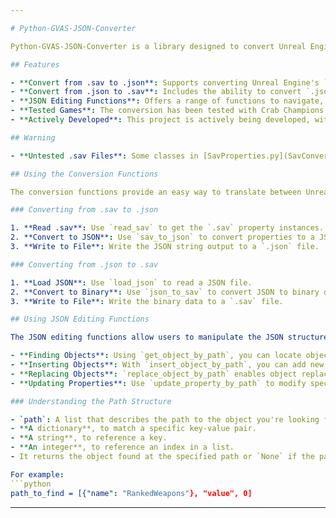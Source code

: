 ```yaml
---

# Python-GVAS-JSON-Converter

Python-GVAS-JSON-Converter is a library designed to convert Unreal Engine's Game Variable and Attribute System (GVAS) files between `.sav` and `.json` formats. It provides a way to read and interpret the binary structure of `.sav` files and translate them into human-readable JSON format, as well as convert JSON back to the original `.sav` format.

## Features

- **Convert from .sav to .json**: Supports converting Unreal Engine's `.sav` files into `.json` format.
- **Convert from .json to .sav**: Includes the ability to convert `.json` files back to the original `.sav` format.
- **JSON Editing Functions**: Offers a range of functions to navigate, manipulate, and modify JSON structures with ease.
- **Tested Games**: The conversion has been tested with Crab Champions, and it may work for other games as well.
- **Actively Developed**: This project is actively being developed, with new features and improvements being added.

## Warning

- **Untested .sav Files**: Some classes in [SavProperties.py](SavConverter/SavProperties.py) may not function correctly with untested `.sav` files, and certain [SavReader.py](SavConverter/SavReader.py) code segments may be broken for untested datatypes. While the library has been designed with flexibility in mind, full compatibility with all `.sav` files cannot be guaranteed at this stage. Efforts will continue to progressively test other games' `.sav` files and refine the code accordingly.

## Using the Conversion Functions

The conversion functions provide an easy way to translate between Unreal Engine's `.sav` and `.json` formats.

### Converting from .sav to .json

1. **Read .sav**: Use `read_sav` to get the `.sav` property instances.
2. **Convert to JSON**: Use `sav_to_json` to convert properties to a JSON string.
3. **Write to File**: Write the JSON string output to a `.json` file.

### Converting from .json to .sav

1. **Load JSON**: Use `load_json` to read a JSON file.
2. **Convert to Binary**: Use `json_to_sav` to convert JSON to binary data.
3. **Write to File**: Write the binary data to a `.sav` file.

## Using JSON Editing Functions

The JSON editing functions allow users to manipulate the JSON structure using paths, providing functions like:

- **Finding Objects**: Using `get_object_by_path`, you can locate objects in JSON by specifying the path.
- **Inserting Objects**: With `insert_object_by_path`, you can add new objects to specified locations.
- **Replacing Objects**: `replace_object_by_path` enables object replacement at a specified path.
- **Updating Properties**: Use `update_property_by_path` to modify specific keys within an object.

### Understanding the Path Structure

- `path`: A list that describes the path to the object you're looking for. Each element in the list can be:
- **A dictionary**, to match a specific key-value pair.
- **A string**, to reference a key.
- **An integer**, to reference an index in a list.
- It returns the object found at the specified path or `None` if the path is not found.

For example:
```python
path_to_find = [{"name": "RankedWeapons"}, "value", 0]
```

---
```

